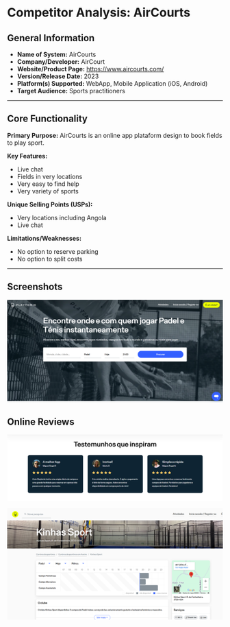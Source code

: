 # Competitor Analysis: AirCourts
## General Information 
- **Name of System:**  AirCourts
- **Company/Developer:**  AirCourt
- **Website/Product Page:** https://www.aircourts.com/
- **Version/Release Date:** 2023
- **Platform(s) Supported:** WebApp, Mobile Application (iOS, Android)
- **Target Audience:** Sports practitioners 


--- 
## Core Functionality 

**Primary Purpose:** AirCourts is an online app plataform design to book fields to play sport.

**Key Features:** 
 - Live chat
 - Fields in very locations
 - Very easy to find help
 - Very variety of sports
 

**Unique Selling Points (USPs):** 
- Very locations including Angola
- Live chat

**Limitations/Weaknesses:** 
-  No option to reserve parking
-  No option to split costs



---

## Screenshots
![alt text](image-4.png)


## Online Reviews
![alt text](image-5.png)

![alt text](image-6.png)
